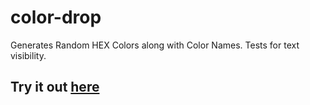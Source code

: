 
# color-drop
Generates Random HEX Colors along with Color Names. Tests for text visibility.

## Try it out [here](https://color-drop-8fq5.vercel.app/)
